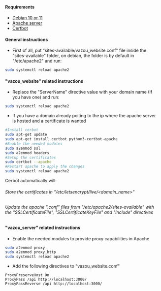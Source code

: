 #### Requirements

- [Debian 10 or 11](https://www.debian.org/)
- [Apache server](https://httpd.apache.org/)
- [Certbot](https://certbot.eff.org/)

#### General instructions
- First of all, put "sites-available/vazou_website.conf" file inside the "sites-available" folder, on debian, the folder is by default in "/etc/apache2" and run:
```bash
sudo systemctl reload apache2
```

#### "vazou_website" related instructions
- Replace the "ServerName" directive value with your domain name (If you have one) and run:
```bash
sudo systemctl reload apache2
```
- If you have a domain already poiting to the ip where the apache server is hosted and a certificate is wanted
```bash
#Install cerbot
sudo apt-get update
sudo apt-get install certbot python3-certbot-apache
#Enable the needed modules
sudo a2enmod ssl
sudo a2enmod headers
#Setup the certificates
sudo certbot --apache
#Restart apache to apply the changes
sudo systemctl reload apache2
```
Cerbot automatically will:
###### Store the certificates in "/etc/letsencrypt/live/<domain_name>"
###### Update the apache ".conf" files from "/etc/apache2/sites-available" with the "SSLCertificateFile", "SSLCertificateKeyFile" and "Include" directives

#### "vazou_server" related instructions
- Enable the needed modules to provide proxy capabilities in Apache
```bash
sudo a2enmod proxy
sudo a2enmod proxy_http
sudo systemctl reload apache2
```
- Add the following directives to "vazou_website.conf"
```
ProxyPreserveHost On
ProxyPass /api http://localhost:3000/
ProxyPassReverse /api http://localhost:3000/
```

